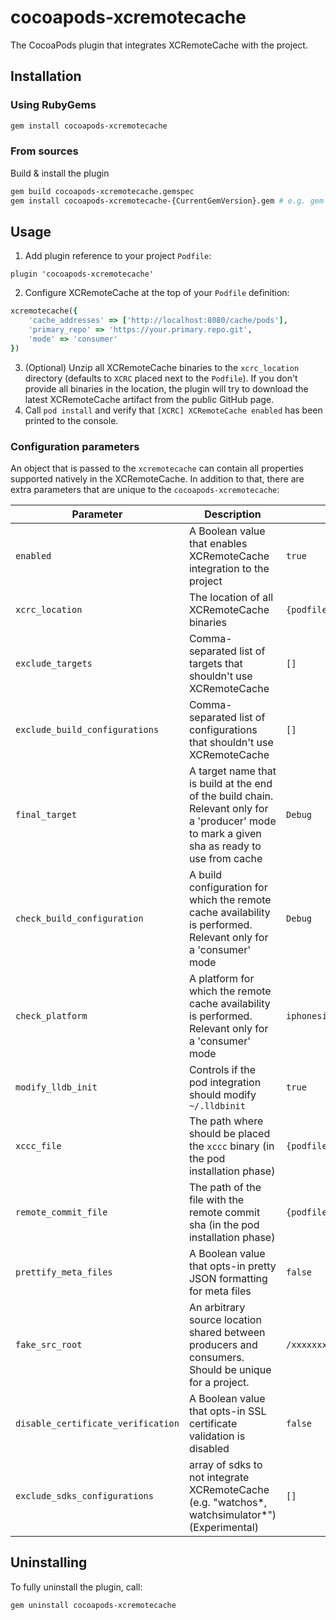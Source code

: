 # cocoapods-xcremotecache

The CocoaPods plugin that integrates XCRemoteCache with the project.

## Installation

### Using RubyGems

```bash
gem install cocoapods-xcremotecache
```

### From sources

Build & install the plugin

```bash
gem build cocoapods-xcremotecache.gemspec
gem install cocoapods-xcremotecache-{CurrentGemVersion}.gem # e.g. gem install cocoapods-xcremotecache-0.0.1.gem
```

## Usage

1. Add plugin reference to your project `Podfile`:
```
plugin 'cocoapods-xcremotecache'
```
2. Configure XCRemoteCache at the top of your `Podfile` definition:
```ruby
xcremotecache({
    'cache_addresses' => ['http://localhost:8080/cache/pods'],
    'primary_repo' => 'https://your.primary.repo.git',
    'mode' => 'consumer'
})
```
3. (Optional) Unzip all XCRemoteCache binaries to the `xcrc_location` directory (defaults to `XCRC` placed next to the `Podfile`). If you don't provide all binaries in the location, the plugin will try to download the latest XCRemoteCache artifact from the public GitHub page.
4. Call `pod install` and verify that `[XCRC] XCRemoteCache enabled` has been printed to the console.

### Configuration parameters

An object that is passed to the `xcremotecache` can contain all properties supported natively in the XCRemoteCache. In addition to that, there are extra parameters that are unique to the `cocoapods-xcremotecache`:

| Parameter | Description | Default | Required |
| ------------- | ------------- | ------------- | ------------- |
| `enabled` | A Boolean value that enables XCRemoteCache integration to the project | `true` | ⬜️ |
| `xcrc_location` | The location of all XCRemoteCache binaries | `{podfile_dir}/XCRC` | ⬜️ |
| `exclude_targets` | Comma-separated list of targets that shouldn't use XCRemoteCache | `[]`| ⬜️ |
| `exclude_build_configurations` | Comma-separated list of configurations that shouldn't use XCRemoteCache | `[]`| ⬜️ |
| `final_target` | A target name that is build at the end of the build chain. Relevant only for a 'producer' mode to mark a given sha as ready to use from cache | `Debug` | ⬜️ |
| `check_build_configuration` | A build configuration for which the remote cache availability is performed. Relevant only for a 'consumer' mode | `Debug` | ⬜️ |
| `check_platform` | A platform for which the remote cache availability is performed. Relevant only for a 'consumer' mode | `iphonesimulator` | ⬜️
| `modify_lldb_init` | Controls if the pod integration should modify `~/.lldbinit` | `true` | ⬜️ |
| `xccc_file` | The path where should be placed the `xccc` binary (in the pod installation phase) | `{podfile_dir}/.rc/xccc` | ⬜️ |
| `remote_commit_file` | The path of the file with the remote commit sha (in the pod installation phase) | `{podfile_dir}/.rc/arc.rc`| ⬜️ |
| `prettify_meta_files` | A Boolean value that opts-in pretty JSON formatting for meta files | `false` | ⬜️ |
| `fake_src_root` | An arbitrary source location shared between producers and consumers. Should be unique for a project. | `/xxxxxxxxxx` | ⬜️ |
| `disable_certificate_verification` | A Boolean value that opts-in SSL certificate validation is disabled | `false` | ⬜️ |
| `exclude_sdks_configurations` | array of sdks to not integrate XCRemoteCache (e.g. "watchos*, watchsimulator*") (Experimental) | `[]`| ⬜️ |

## Uninstalling

To fully uninstall the plugin, call:

```bash
gem uninstall cocoapods-xcremotecache
```
